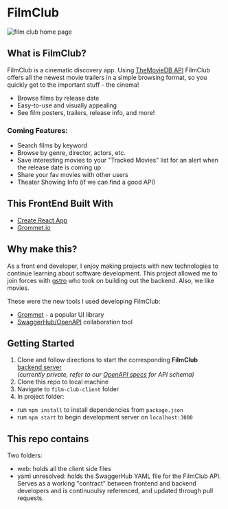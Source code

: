 # FilmClub

![film club home page](https://i.imgur.com/P9q8Iy1.png)

## What is FilmClub?
FilmClub is a cinematic discovery app.  Using [TheMovieDB API](https://developers.themoviedb.org/3/getting-started/introduction) FilmClub offers all the newest movie trailers in a simple browsing format, so you quickly get to the important stuff - the cinema! 
- Browse films by release date
- Easy-to-use and visually appealing
- See film posters, trailers, release info, and more!

### Coming Features:
- Search films by keyword
- Browse by genre, director, actors, etc.
- Save interesting movies to your "Tracked Movies" list for an alert when the release date is coming up
- Share your fav movies with other users
- Theater Showing Info (if we can find a good API)


## This FrontEnd Built With
- [Create React App](https://github.com/facebook/create-react-app)
- [Grommet.io](https://v2.grommet.io/)


## Why make this?
As a front end developer, I enjoy making projects with new technologies to continue learning about software development.  This project allowed me to join forces with [gstro](https://github.com/gstro) who took on building out the backend.  Also, we like movies.

These were the new tools I used developing FilmClub:
- [Grommet](https://v2.grommet.io/) - a popular UI library  
- [SwaggerHub/OpenAPI](https://swagger.io/resources/open-api/) collaboration tool


## Getting Started

1. Clone and follow directions to start the corresponding **FilmClub** [backend server](https://github.com/gstro/film-club-server)   
*(currently private, refer to our [OpenAPI specs](https://github.com/wds9601/film-club/blob/main/specs/filmclub.yaml) for API schema)*
3. Clone this repo to local machine
2. Navigate to `film-club-client` folder
4. In project folder:
- run `npm install` to install dependencies from `package.json`
- run `npm start` to begin development server on `localhost:3000`


## This repo contains

Two folders:
  - web: holds all the client side files
  - yaml unresolved: holds the SwaggerHub YAML file for the FilmClub API.  Serves as a working "contract" between frontend and backend developers and is continuoulsy referenced, and updated through pull requests.
